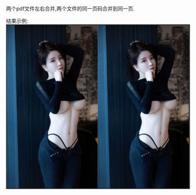 两个pdf文件左右合并,两个文件的同一页码合并到同一页.

结果示例:
![示例](https://raw.githubusercontent.com/codemonkey-m/pdf_merge_left_and_right/main/QQ%E6%88%AA%E5%9B%BE20240318212834.png)
